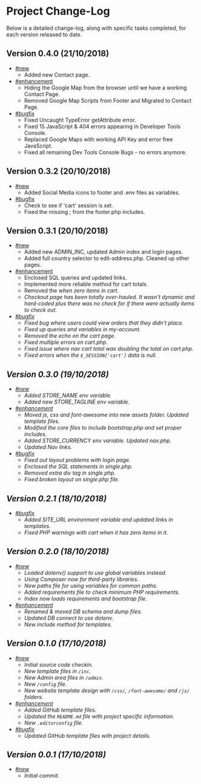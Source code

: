 # Project Change-Log

Below is a detailed change-log, along with specific tasks completed, for each
version released to date.

## Version 0.4.0 (21/10/2018)

- [#new](#new)
  - Added new Contact page.
- [#enhancement](#enhancement)
  - Hiding the Google Map from the browser until we have a working Contact Page.
  - Removed Google Map Scripts from Footer and Migrated to Contact Page.
- [#bugfix](#bugfix)
  - Fixed Uncaught TypeError getAttribute error.
  - Fixed 15 JavaScript & 404 errors appearing in Developer Tools Console.
  - Replaced Google Maps with working API Key and error free JavaScript.
  - Fixed all remaining Dev Tools Console Bugs - no errors anymore.

## Version 0.3.2 (20/10/2018)

- [#new](#new)
  - Added Social Media icons to footer and .env files as variables.
- [#bugfix](#bugfix)
  - Check to see if 'cart' session is set.
  - Fixed the missing ; from the footer.php includes.

## Version 0.3.1 (20/10/2018)

- [#new](#new)
  - Added new ADMIN_INC, updated Admin index and login pages.
  - Added full country selector to edit-address.php. Cleaned up other pages.
- [#enhancement](#enhancement)
  - Enclosed SQL queries and updated links.
  - Implemented more reliable method for cart totals.
  - Removed the <em> when zero items in cart.
  - Checkout page has been totally over-hauled. It wasn't dynamic and hard-coded
    plus there was no check for if there were actually items to check out.
- [#bugfix](#bugfix)
  - Fixed bug where users could view orders that they didn't place.
  - Fixed up queries and variables in my-account.
  - Removed the echo on the cart page.
  - Fixed multiple errors on cart.php.
  - Fixed issue where nav cart total was doubling the total on cart.php.
  - Fixed errors when the `$_SESSION['cart']` data is null.

## Version 0.3.0 (19/10/2018)

- [#new](#new)
  - Added STORE_NAME env variable.
  - Added new STORE_TAGLINE env variable.
- [#enhancement](#enhancement)
  - Moved js, css and font-awesome into new assets folder. Updated template files.
  - Modified the core files to include bootstrap.php and set proper includes.
  - Added STORE_CURRENCY env variable. Updated nav.php.
  - Updated Nav links.
- [#bugfix](#bugfix)
  - Fixed out layout problems with login page.
  - Enclosed the SQL statements in single.php.
  - Removed extra div tag in single.php.
  - Fixed broken layout on single.php file.

## Version 0.2.1 (18/10/2018)

- [#bugfix](#bugfix)
  - Added SITE_URL environment variable and updated links in templates.
  - Fixed PHP warnings with cart when it has zero items in it.

## Version 0.2.0 (18/10/2018)

- [#new](#new)
  - Loaded dotenv() support to use global variables instead.
  - Using Composer now for third-party libraries.
  - New paths file for using variables for common paths.
  - Added requirements file to check minimum PHP requirements.
  - Index now loads requirements and bootstrap file.
- [#enhancement](#enhancement)
  - Renamed & moved DB schema and dump files.
  - Updated DB connect to use dotenv.
  - New include method for templates.

## Version 0.1.0 (17/10/2018)

- [#new](#new)
  - Initial source code checkin.
  - New template files in `/inc`.
  - New Admin area files in `/admin`.
  - New `/config` file.
  - New website template design with `/css/`, `/font-awesome/` and `/js/`
    folders.
- [#enhancement](#enhancement)
  - Added GitHub template files.
  - Updated the `README.md` file with project specific information.
  - New `.editorconfig` file.
- [#bugfix](#bugfix)
  - Updated GitHub template files with project details.

## Version 0.0.1 (17/10/2018)

- [#new](#new)
  - Initial commit.
